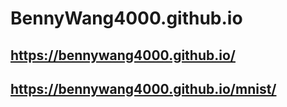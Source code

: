# BennyWang4000.github.io
## https://bennywang4000.github.io/
## https://bennywang4000.github.io/mnist/
